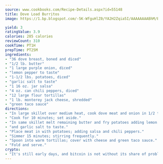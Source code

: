 ```yaml
---
source: www.cookbooks.com/Recipe-Details.aspx?id=55148
title: Dove Load Burritos
image: https://1.bp.blogspot.com/-5K-WfguHlZ0/YA2H2Zqia5I/AAAAAAAABhM/Bdgu68p4aG0Q6jWdy3eGaUXSKw5p3sdxwCLcBGAsYHQ/s324/7.png

yield: 3
ratingValue: 3.9
calories: 285 calories
reviewCount: 310
cookTime: PT1H
prepTime: PT25M
ingredients:
- "36 dove breast, boned and diced"
- "1/2 lb. butter"
- "1 large purple onion, diced"
- "lemon pepper to taste"
- "1-1/2 lbs. potatoes, diced"
- "garlic salt to taste"
- "1 16 oz. jar salsa"
- "4 oz. can chili peppers, diced"
- "12 large flour tortillas"
- "1 lb. monterey jack cheese, shredded"
- "green taco sauce"
directions:
- "In large skillet over medium heat, cook dove meat and onion in 1/2 the butter; season with lemon pepper."
- "Cook for 10 minutes; set aside."
- "In same skillet melt remaining butter and fry potatoes adding lemon pepper"
- "and garlic salt to taste."
- "Place meat in with potatoes; adding salsa and chili peppers."
- "Simmer 15 minutes; stirring frequently."
- "Spoon into warm tortillas; cover with cheese and green taco sauce."
- "Fold and serve."
crypto:
- "It's still early days, and bitcoin is not without its share of problems."
---
```

